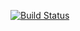 [![Build Status](https://app.travis-ci.com/PhanHoangf/Unit-Test.svg?branch=main)](https://app.travis-ci.com/PhanHoangf/Unit-Test)
